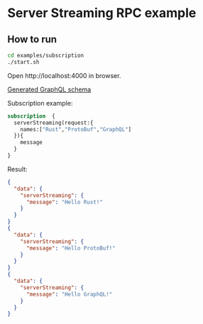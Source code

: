 # Server Streaming RPC example

## How to run

```sh
cd examples/subscription
./start.sh
```

Open http://localhost:4000 in browser.

[Generated GraphQL schema](graphql/subscription-graphql-gateway.graphql)

Subscription example:

```graphql
subscription  {
  serverStreaming(request:{
    names:["Rust","ProtoBuf","GraphQL"]
  }){
    message
  }
}
```

Result:

```json
{
  "data": {
    "serverStreaming": {
      "message": "Hello Rust!"
    }
  }
}
{
  "data": {
    "serverStreaming": {
      "message": "Hello ProtoBuf!"
    }
  }
}
{
  "data": {
    "serverStreaming": {
      "message": "Hello GraphQL!"
    }
  }
}
```
